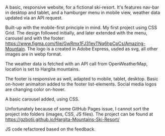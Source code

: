 A basic, responsive website, for a fictional ski-resort. It's features nav-bar in desktop and tablet, and a hamburger menu in mobile view, weather data updated via an API request.

Built-up with the mobile-first principle in mind. My first project using CSS Grid. The design followed initially, and later extended with the menu, carousel and with the footer: https://www.figma.com/file/GwRmx1FJ31evTNq6hpCpCs/Amazing-Mountain. The logo is a created in Adobe Express, usded as svg, all other images are in webp format.

The weather data is fetched with an API call from OpenWeatherMap, location is set to Hargita mountains.

The footer is responsive as well, adapted to mobile, tablet, desktop. Basic on-hover animaiton added to the footer list-elements. Social media logos are changing color on-hover.

A basic carousel added, using CSS.

Unfortunately because of some GitHub Pages issue, I cannot sort the project into folders (images, CSS, JS files).
The project can be found at https://gzbotii.github.io/Hargita-Mountains-Ski-Resort/

JS code refactored based on the feedback.
